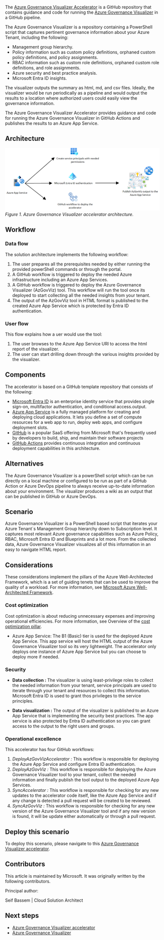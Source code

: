 The [Azure Governance Visualizer Accelerator](https://github.com/Azure/Azure-Governance-Visualizer-Accelerator) is a GitHub repository that contains guidance and code for running the [Azure Governance Visualizer](https://github.com/azure/azure-governance-visualizer) in a GitHub pipeline.

The Azure Governance Visualizer is a repository containing a PowerShell script that captures pertinent governance information about your Azure Tenant, including the following:

- Management group hierarchy.
- Policy information such as custom policy definitions, orphaned custom policy definitions, and policy assignments.
- RBAC information such as custom role definitions, orphaned custom role definitions, and role assignments.
- Azure security and best practice analysis.
- Microsoft Entra ID insights.

The visualizer outputs the summary as html, md, and csv files. Ideally, the visualizer would be run periodically as a pipeline and would output the results to a location where authorized users could easily view the governance information.

The Azure Governance Visualizer Accelerator provides guidance and code for running the Azure Governance Visualizer in GitHub Actions and publishes the results to an Azure App Service.

## Architecture

[![Diagram showing the architecutre of the Azure Governance Visualizer accelerator.](images/AzGovViz-accelerator-architecture.png)](images/AzGovViz-accelerator-architecture.png)
*Figure 1. Azure Governance Visualizer accelerator architecture.*

## Workflow

### Data flow

The solution architecture implements the following workflow:

1. The user prepares all the prerequisites needed by either running the provided powerShell commands or through the portal.
2. A GitHub workflow is triggered to deploy the needed Azure infrastructure including an Azure App Services.
3. A GitHub workflow is triggered to deploy the Azure Governance Visualizer (AzGovViz) tool. This workflow will run the tool once its deployed to start collecting all the needed insights from your tenant.
4. The output of the AzGovViz tool in HTML format is published to the created Azure App Service which is protected by Entra ID authentication.

### User flow

This flow explains how a uer would use the tool:

1. The user browses to the Azure App Service URl to access the html report of the visualizer.
2. The user can start drilling down through the various insights provided by the visualizer.

## Components

The accelerator is based on a GitHub template repository that consists of the following:

- [Microsoft Entra ID](https://azure.microsoft.com/products/active-directory) is an enterprise identity service that provides single sign-on, multifactor authentication, and conditional access.output.
- [Azure App Service](https://azure.microsoft.com/services/app-service) is a fully managed platform for creating and deploying cloud applications. It lets you define a set of compute resources for a web app to run, deploy web apps, and configure deployment slots.
- [GitHub](https://docs.github.com/) is a popular SaaS offering from Microsoft that's frequently used by developers to build, ship, and maintain their software projects
- [GitHub Actions](https://learn.microsoft.com/azure/developer/github/github-actions) provides continuous integration and continuous deployment capabilities in this architecture.

## Alternatives

The Azure Governance Visualizer is a powerShell script which can be run directly on a local machine or configured to be run as part of a GitHub Action or Azure DevOps pipeline to always receive up-to-date information about your environment. The visualizer produces a wiki as an output that can be published in GitHub or Azure DevOps.

## Scenario

Azure Governance Visualizer is a PowerShell based script that iterates your Azure Tenant´s Management Group hierarchy down to Subscription level. It captures most relevant Azure governance capabilities such as Azure Policy, RBAC, Microsoft Entra ID and Blueprints and a lot more. From the collected data, Azure Governance Visualizer visualizes all of this information in an easy to navigate HTML report.

## Considerations

These considerations implement the pillars of the Azure Well-Architected Framework, which is a set of guiding tenets that can be used to improve the quality of a workload. For more information, see [Microsoft Azure Well-Architected Framework](https://learn.microsoft.com/azure/architecture/framework).

### Cost optimization

Cost optimization is about reducing unnecessary expenses and improving operational efficiencies. For more information, see Overview of the [cost optimization pillar](https://learn.microsoft.com/azure/architecture/framework/cost/overview).

- Azure App Service: The B1 (Basic) tier is used for the deployed Azure App Service. This app service will host the HTML output of the Azure Governance Visualizer tool so its very lightweight. The accelerator only deploys one instance of Azure App Service but you can choose to deploy more if needed.

### Security

- **Data collection :** The visualizer is using least-privilege roles to collect the needed information from your tenant, service principals are used to iterate through your tenant and resources to collect this information. Microsoft Entra ID is used to grant thos privileges to the service principles.

- **Data visualization :** The output of the visualizer is published to an Azure App Service that is implementing the security best practices. The app service is also protected by Entra ID authentication so you can grant access to the output to the right users and groups.

### Operational excellence

This accelerator has four GitHub workflows:

1. *DeployAzGovVizAccelerator :* This workflow is responsible for deploying the Azure App Service and configure Entra ID authentication.
2. *DeployAzGovViz :* This workflow is responsible for deploying the Azure Governance Visualizer tool to your tenant, collect the needed information and finally publish the tool output to the deployed Azure App Services.
3. *SyncAccelerator :* This workflow is responsible for checking for any new updates to the accelerator code itself, like the Azure App Service and if any change is detected a pull request will be created to be reviewed.
4. *SyncAzGovViz :* This workflow is responsible for checking for any new version of the Azure Governance Visualizer tool and if any new version is found, it will be update either automatically or through a pull request.

## Deploy this scenario

To deploy this scenario, please navigate to this [Azure Governance Visualizer accelerator](https://github.com/Azure/Azure-Governance-Visualizer-Accelerator).

## Contributors

This article is maintained by Microsoft. It was originally written by the following contributors.

Principal author:

Seif Bassem | Cloud Solution Architect

## Next steps

- [Azure Governance Visualizer accelerator](https://github.com/Azure/Azure-Governance-Visualizer-Accelerator)
- [Azure Governance Visualizer](https://github.com/Azure/Azure-Governance-Visualizer)
